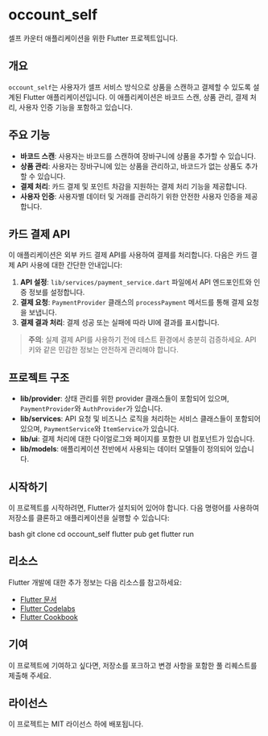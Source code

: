 # occount_self

셀프 카운터 애플리케이션을 위한 Flutter 프로젝트입니다.

## 개요

`occount_self`는 사용자가 셀프 서비스 방식으로 상품을 스캔하고 결제할 수 있도록 설계된 Flutter 애플리케이션입니다. 이 애플리케이션은 바코드 스캔, 상품 관리, 결제 처리, 사용자 인증 기능을 포함하고 있습니다.

## 주요 기능

- **바코드 스캔**: 사용자는 바코드를 스캔하여 장바구니에 상품을 추가할 수 있습니다.
- **상품 관리**: 사용자는 장바구니에 있는 상품을 관리하고, 바코드가 없는 상품도 추가할 수 있습니다.
- **결제 처리**: 카드 결제 및 포인트 차감을 지원하는 결제 처리 기능을 제공합니다.
- **사용자 인증**: 사용자별 데이터 및 거래를 관리하기 위한 안전한 사용자 인증을 제공합니다.

## 카드 결제 API

이 애플리케이션은 외부 카드 결제 API를 사용하여 결제를 처리합니다. 다음은 카드 결제 API 사용에 대한 간단한 안내입니다:

1. **API 설정**: `lib/services/payment_service.dart` 파일에서 API 엔드포인트와 인증 정보를 설정합니다.
2. **결제 요청**: `PaymentProvider` 클래스의 `processPayment` 메서드를 통해 결제 요청을 보냅니다.
3. **결제 결과 처리**: 결제 성공 또는 실패에 따라 UI에 결과를 표시합니다.

> **주의**: 실제 결제 API를 사용하기 전에 테스트 환경에서 충분히 검증하세요. API 키와 같은 민감한 정보는 안전하게 관리해야 합니다.

## 프로젝트 구조

- **lib/provider**: 상태 관리를 위한 provider 클래스들이 포함되어 있으며, `PaymentProvider`와 `AuthProvider`가 있습니다.
- **lib/services**: API 요청 및 비즈니스 로직을 처리하는 서비스 클래스들이 포함되어 있으며, `PaymentService`와 `ItemService`가 있습니다.
- **lib/ui**: 결제 처리에 대한 다이얼로그와 페이지를 포함한 UI 컴포넌트가 있습니다.
- **lib/models**: 애플리케이션 전반에서 사용되는 데이터 모델들이 정의되어 있습니다.

## 시작하기

이 프로젝트를 시작하려면, Flutter가 설치되어 있어야 합니다. 다음 명령어를 사용하여 저장소를 클론하고 애플리케이션을 실행할 수 있습니다:


bash
git clone <repository-url>
cd occount_self
flutter pub get
flutter run

## 리소스

Flutter 개발에 대한 추가 정보는 다음 리소스를 참고하세요:

- [Flutter 문서](https://docs.flutter.dev/)
- [Flutter Codelabs](https://docs.flutter.dev/get-started/codelab)
- [Flutter Cookbook](https://docs.flutter.dev/cookbook)

## 기여

이 프로젝트에 기여하고 싶다면, 저장소를 포크하고 변경 사항을 포함한 풀 리퀘스트를 제출해 주세요.

## 라이선스

이 프로젝트는 MIT 라이선스 하에 배포됩니다.